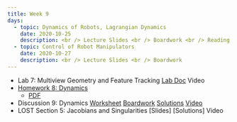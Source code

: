 ```yaml
---
title: Week 9
days:
  - topic: Dynamics of Robots, Lagrangian Dynamics
    date: 2020-10-25
    description: <br /> Lecture Slides <br /> Boardwork <br /> Reading - MLS 4.2
  - topic: Control of Robot Manipulators
    date: 2020-10-27
    description: <br /> Lecture Slides <br /> Boardwork
---
```


- Lab 7: Multiview Geometry and Feature Tracking [Lab Doc](../assets/labs/lab7.pdf) Video
- [Homework 8: Dynamics](../assets/hw/hw8.zip) 
  - [PDF](../assets/hw/hw8_assignment.pdf)
- Discussion 9: Dynamics [Worksheet](../assets/discussions/D9.pdf) [Boardwork](../assets/discussions/disc_9_boardwork.pdf) [Solutions](../assets/discussions/D9-sol.pdf) <a href="https://youtu.be/gISyRQzipSQ">Video</a>
- LOST Section 5: Jacobians and Singularities [Slides] [Solutions] Video

